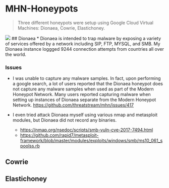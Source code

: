 # MHN-Honeypots
> Three different honeypots were setup using Google Cloud Virtual Machines: Dionaea, Cowrie, Elastichoney. 
<img src="https://github.com/seaunderwater/MHN-Honeypots/blob/master/attack_summary.png" />
## Dionaea
* Dionaea is intended to trap malware by exposing a variety of services offered by a network including SIP, FTP, MYSQL, and SMB. My Dionaea instance loggged 9244 connection attempts from countries all over the world. 

### Issues 
* I was unable to capture any malware samples. In fact, upon performing a google search, a lot of users reported that the Dionaea honeypot does not capture any malware samples when used as part of the Modern Honeypot Network. Many users reported capturing malware when setting up instances of Dionaea separate from the Modern Honeypot Network. 
https://github.com/threatstream/mhn/issues/417

* I even tried attack Dionaea myself using various nmap and metasploit modules, but Dionaea did not record any binaries. 
  - https://nmap.org/nsedoc/scripts/smb-vuln-cve-2017-7494.html
  - https://github.com/rapid7/metasploit-framework/blob/master/modules/exploits/windows/smb/ms10_061_spoolss.rb


## Cowrie
## Elastichoney

